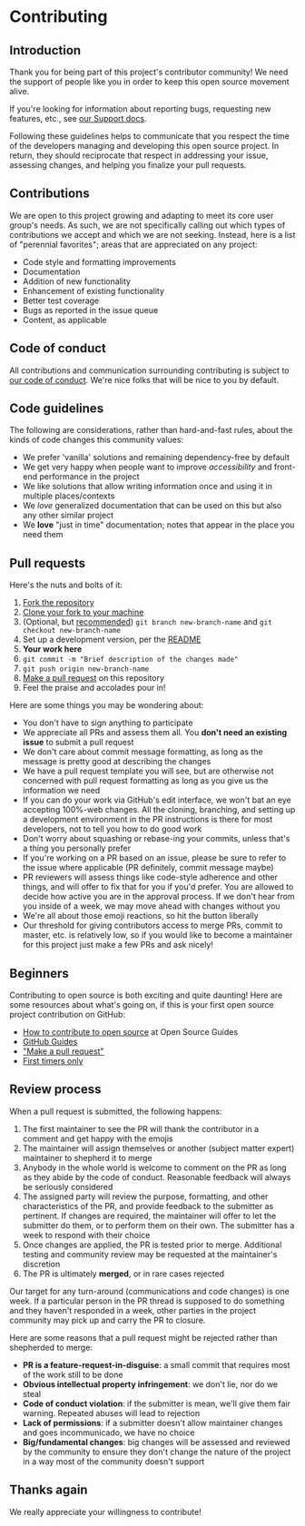 # Contributing

## Introduction

Thank you for being part of this project's contributor community! We need the support of people like you in order to keep 
this open source movement alive.

If you're looking for information about reporting bugs, requesting new features, etc., see [our Support docs](SUPPORT.md).

Following these guidelines helps to communicate that you respect the time of the developers managing and developing this 
open source project. In return, they should reciprocate that respect in addressing your issue, assessing changes, and helping 
you finalize your pull requests.

## Contributions

We are open to this project growing and adapting to meet its core user group's needs. As such, we are not specifically calling 
out which types of contributions we accept and which we are not seeking. Instead, here is a list of "perennial favorites"; 
areas that are appreciated on any project:

  * Code style and formatting improvements
  * Documentation
  * Addition of new functionality
  * Enhancement of existing functionality
  * Better test coverage
  * Bugs as reported in the issue queue
  * Content, as applicable

## Code of conduct

All contributions and communication surrounding contributing is subject to [our code of conduct](CODE_OF_CONDUCT.md). We're
nice folks that will be nice to you by default.

## Code guidelines

The following are considerations, rather than hard-and-fast rules, about the kinds of code changes this community values:

  * We prefer 'vanilla' solutions and remaining dependency-free by default
  * We get very happy when people want to improve _accessibility_ and front-end performance in the project
  * We like solutions that allow writing information once and using it in multiple places/contexts
  * We _love_ generalized documentation that can be used on this but also any other similar project
  * We **love** "just in time" documentation; notes that appear in the place you need them

## Pull requests

Here's the nuts and bolts of it:

  1. [Fork the repository](https://help.github.com/en/github/getting-started-with-github/fork-a-repo)
  2. [Clone your fork to your machine](https://help.github.com/en/github/creating-cloning-and-archiving-repositories/cloning-a-repository)
  3. (Optional, but [recommended](https://help.github.com/en/github/collaborating-with-issues-and-pull-requests/about-branches)) 
    `git branch new-branch-name` and `git checkout new-branch-name`
  4. Set up a development version, per the [README](../readme.md)
  5. **Your work here**
  6. `git commit -m "Brief description of the changes made"`
  7. `git push origin new-branch-name`
  8. [Make a pull request](https://help.github.com/en/github/collaborating-with-issues-and-pull-requests/creating-a-pull-request) 
    on this repository
  9. Feel the praise and accolades pour in!

Here are some things you may be wondering about:

  * You don't have to sign anything to participate
  * We appreciate all PRs and assess them all. You **don't need an existing issue** to submit a pull request
  * We don't care about commit message formatting, as long as the message is pretty good at describing the changes
  * We have a pull request template you will see, but are otherwise not concerned with pull request formatting as long as you
    give us the information we need
  * If you can do your work via GitHub's edit interface, we won't bat an eye accepting 100%-web changes. All the cloning, branching,
    and setting up a development environment in the PR instructions is there for most developers, not to tell you how to do 
    good work
  * Don't worry about squashing or rebase-ing your commits, unless that's a thing you personally prefer
  * If you're working on a PR based on an issue, please be sure to refer to the issue where applicable (PR definitely, commit message maybe)
  * PR reviewers will assess things like code-style adherence and other things, and will offer to fix that for you if you'd prefer. 
    You are allowed to decide how active you are in the approval process. If we don't hear from you inside of a week, we may 
    move ahead with changes without you
  * We're all about those emoji reactions, so hit the button liberally
  * Our threshold for giving contributors access to merge PRs, commit to master, etc. is relatively low, so if you would like 
    to become a maintainer for this project just make a few PRs and ask nicely!

## Beginners

Contributing to open source is both exciting and quite daunting! Here are some resources about what's going on, if this is 
your first open source project contribution on GitHub:

  * [How to contribute to open source](https://opensource.guide/how-to-contribute/) at Open Source Guides
  * [GitHub Guides](https://guides.github.com/)
  * ["Make a pull request"](http://makeapullrequest.com/)
  * [First timers only](https://www.firsttimersonly.com/)

## Review process

When a pull request is submitted, the following happens:

  1. The first maintainer to see the PR will thank the contributor in a comment and get happy with the emojis
  2. The maintainer will assign themselves or another (subject matter expert) maintainer to shepherd it to merge
  3. Anybody in the whole world is welcome to comment on the PR as long as they abide by the code of conduct. Reasonable 
    feedback will always be seriously considered
  4. The assigned party will review the purpose, formatting, and other characteristics of the PR, and provide feedback to the 
    submitter as pertinent. If changes are required, the maintainer will offer to let the submitter do them, or to perform them
    on their own. The submitter has a week to respond with their choice
  5. Once changes are applied, the PR is tested prior to merge. Additional testing and community review may be requested at 
   the maintainer's discretion
  6. The PR is ultimately **merged**, or in rare cases rejected

Our target for any turn-around (communications and code changes) is one week. If a particular person in the PR thread is 
supposed to do something and they haven't responded in a week, other parties in the project community may pick up and carry the
PR to closure.

Here are some reasons that a pull request might be rejected rather than shepherded to merge:

  * **PR is a feature-request-in-disguise**: a small commit that requires most of the work still to be done
  * **Obvious intellectual property infringement**: we don't lie, nor do we steal
  * **Code of conduct violation**: if the submitter is mean, we'll give them fair warning. Repeated abuses will lead to rejection
  * **Lack of permissions**: if a submitter doesn't allow maintainer changes and goes incommunicado, we have no choice
  * **Big/fundamental changes**: big changes will be assessed and reviewed by the community to ensure they don't change the 
    nature of the project in a way most of the community doesn't support

## Thanks again

We really appreciate your willingness to contribute!
